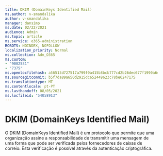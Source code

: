 ```yaml
---
title: DKIM (DomainKeys Identified Mail)
ms.author: v-smandalika
author: v-smandalika
manager: dansimp
ms.date: 02/22/2021
audience: Admin
ms.topic: article
ms.service: o365-administration
ROBOTS: NOINDEX, NOFOLLOW
localization_priority: Normal
ms.collection: Adm_O365
ms.custom:
- "9002531"
- "7375"
ms.openlocfilehash: a56513d727517a799f0a415b8bcb777cd2b26dec677f1990a6caf4b2090f660b
ms.sourcegitcommit: b5f7da89a650d2915dc652449623c78be6247175
ms.translationtype: MT
ms.contentlocale: pt-PT
ms.lasthandoff: 08/05/2021
ms.locfileid: "54058913"
---
```

# <a name="dkim-domainkeys-identified-mail"></a>DKIM (DomainKeys Identified Mail)

O DKIM (DomainKeys Identified Mail) é um protocolo que permite que uma organização assine a responsabilidade de transmitir uma mensagem de uma forma que pode ser verificada pelos fornecedores de caixas de correio. Esta verificação é possível através da autenticação criptográfica.
